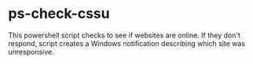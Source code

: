 # ps-check-cssu
This powershell script checks to see if websites are online. If they don't respond, script creates a Windows notification describing which site was unresponsive.
